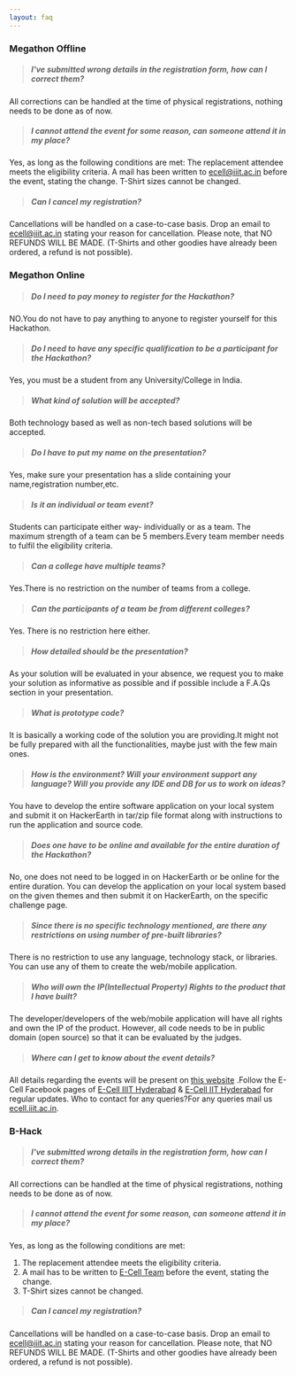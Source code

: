 ```yaml
---
layout: faq
---
```


<div id="offline"></div>

### Megathon Offline
> ##### **I've submitted wrong details in the registration form, how can I correct them?**
All corrections can be handled at the time of physical registrations, nothing needs to be done as of now.

> ##### **I cannot attend the event for some reason, can someone attend it in my place?**
Yes, as long as the following conditions are met:
The replacement attendee meets the eligibility criteria.
A mail has been written to ecell@iiit.ac.in before the event, stating the change.
T-Shirt sizes cannot be changed.

> ##### **Can I cancel my registration?**
Cancellations will be handled on a case-to-case basis. Drop an email to ecell@iiit.ac.in stating your reason for cancellation. Please note, that NO REFUNDS WILL BE MADE. (T-Shirts and other goodies have already been ordered, a refund is not possible).


<div id="online"></div>

### Megathon Online
> ##### **Do I need to pay money to register for the Hackathon?** 
NO.You do not have to pay anything to anyone to register yourself for this Hackathon.

> ##### **Do I need to have any specific qualification to be a participant for the Hackathon?** 
Yes, you must be a student from any University/College in India.

> ##### **What kind of solution will be accepted?**
Both technology based as well as non-tech based solutions will be accepted.

> ##### **Do I have to put my name on the presentation?** 
Yes, make sure your presentation has a slide containing your name,registration number,etc.

> ##### **Is it an individual or team event?** 
Students can participate either way- individually or as a team. The maximum strength of a team can be 5 members.Every team member needs to fulfil the eligibility criteria. 

> ##### **Can a college have multiple teams?** 
Yes.There is no restriction on the number of teams from a college.

> ##### **Can the participants of a team be from different colleges?**
Yes. There is no restriction here either.

> ##### **How detailed should be the presentation?** 
As your solution will be evaluated in your absence, we request you to make your solution as informative as possible and if possible include a F.A.Qs section in your presentation.

> ##### **What is prototype code?** 
It is basically a working code of the solution you are providing.It might not be fully prepared with all the functionalities, maybe just with the few main ones.

> ##### **How is the environment? Will your environment support any language? Will you provide any IDE and DB for us to work on ideas?** 
You have to develop the entire software application on your local system and submit it on HackerEarth in tar/zip file format along with instructions to run the application and source code.

> ##### **Does one have to be online and available for the entire duration of the Hackathon?** 
No, one does not need to be logged in on HackerEarth or be online for the entire duration. You can develop the application on your local system based on the given themes and then submit it on HackerEarth, on the specific challenge page.

> ##### **Since there is no specific technology mentioned, are there any restrictions on using number of pre-built libraries?** 
There is no restriction to use any language, technology stack, or libraries. You can use any of them to create the web/mobile application.

> ##### **Who will own the IP(Intellectual Property) Rights to the product that I have built?** 
The developer/developers of the web/mobile application will have all rights and own the IP of the product. However, all code needs to be in public domain (open source) so that it can be evaluated by the judges.

> ##### **Where can I get to know about the event details?**
All details regarding the events will be present on [this website](https://www.megathon.tech) .Follow the E-Cell Facebook pages of [E-Cell IIIT Hyderabad](https://www.facebook.com/ecell.iiithyd/) & [E-Cell IIT Hyderabad](https://www.facebook.com/ecell.iithyderabad/) for regular updates.
Who to contact for any queries?For any queries mail us [ecell.iiit.ac.in](mailto:ecell@iiit.ac.in).


<div id="bhack"></div>

### B-Hack
> ##### **I've submitted wrong details in the registration form, how can I correct them?**
All corrections can be handled at the time of physical registrations, nothing needs to be done as of now.

> ##### **I cannot attend the event for some reason, can someone attend it in my place?**
Yes, as long as the following conditions are met:
1. The replacement attendee meets the eligibility criteria.
2. A mail has to be written to [E-Cell Team](mailto:ecell@iiit.ac.in) before the event, stating the change.
3. T-Shirt sizes cannot be changed.

> ##### **Can I cancel my registration?**
Cancellations will be handled on a case-to-case basis. Drop an email to ecell@iiit.ac.in stating your reason for cancellation. Please note, that NO REFUNDS WILL BE MADE. (T-Shirts and other goodies have already been ordered, a refund is not possible).

